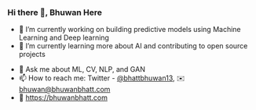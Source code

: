 ### Hi there 👋, Bhuwan Here

- 🔭 I’m currently working on building predictive models using Machine Learning and Deep learning
- 🌱 I’m currently learning more about AI and contributing to open source projects
<!-- - 👯 I’m looking to collaborate on ... -->
<!-- - 🤔 I’m looking for help with ... -->
- 💬 Ask me about ML, CV, NLP, and GAN
- 📫 How to reach me: Twitter - [@bhattbhuwan13](https://twitter.com/bhattbhuwan13), ✉️ bhuwan@bhuwanbhatt.com
- 🔗 https://bhuwanbhatt.com
<!-- - 😄 Pronouns:
- ⚡ Fun fact: ...
-->
